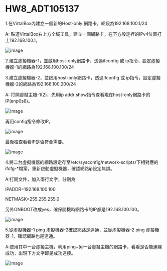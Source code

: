 # HW8_ADT105137

1.在VirtalBox內建立一個新的Host-only 網路卡，網段為192.168.100.1/24

A: 點選VirtalBox右上方全域工具，建立一個網路卡，在下方設定裡的IPv4位置打上192.168.100.1。

![image](https://github.com/Yubo0826/1217/blob/master/1.PNG)

2.建立虛擬機器-1，並啟用host-only網路卡，透過ifconfig 或 ip指令，設定虛擬機器-1的網路為192.168.100.100/24

3.建立虛擬機器-2，並啟用host-only網路卡，透過ifconfig 或 ip指令，設定虛擬機器-2的網路為192.168.100.200/24

A: 打開虛擬主機-1(2)，先用ip addr show指令查看現在host-only網路卡的IP(enp0s8)。

![image](https://github.com/Yubo0826/1217/blob/master/2.PNG)

再用config指令修改IP。

![image](https://github.com/Yubo0826/1217/blob/master/3.PNG)

最後檢查看看IP是否符合需要。

![image](https://github.com/Yubo0826/1217/blob/master/4.PNG)

4.將二台虛擬機器的網路設定存至/etc/sysconfig/network-scripts/下相對應的ifcfg-*檔案，重新啟動虛擬機器，確認網路ip設定無誤。

A:打開文件，加入兩行文字，分別為

IPADDR=192.168.100.100

NETMASK=255.255.255.0

另外ONBOOT改成yes，確保開機時網路卡的IP都是192.168.100.100。

![image](https://github.com/Yubo0826/1217/blob/master/7.PNG)

5.從虛擬機器-1 ping 虛擬機器-2確認網路是連通，並從虛擬機器-2 ping 虛擬機器-1，確認網路也是連通。

A:使用其中一台虛擬主機，利用ping+另一台虛擬主機的網路卡，看看是否能連線成功，出現下方文字即是成功連接。

![image](https://github.com/Yubo0826/1217/blob/master/6.PNG)





